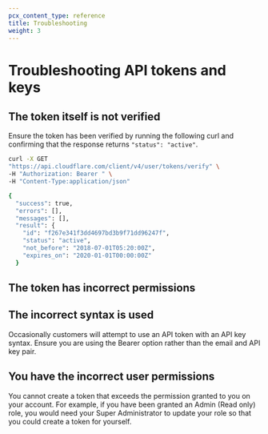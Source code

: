 ```yaml
---
pcx_content_type: reference
title: Troubleshooting
weight: 3
---
```


# Troubleshooting API tokens and keys




## The token itself is not verified
Ensure the token has been verified by running the following curl and confirming that the response returns `"status": "active"`.

```bash
curl -X GET 
"https://api.cloudflare.com/client/v4/user/tokens/verify" \
-H "Authorization: Bearer " \
-H "Content-Type:application/json"

{
  "success": true,
  "errors": [],
  "messages": [],
  "result": {
    "id": "f267e341f3dd4697bd3b9f71dd96247f",
    "status": "active",
    "not_before": "2018-07-01T05:20:00Z",
    "expires_on": "2020-01-01T00:00:00Z"
  }
  ```

## The token has incorrect permissions


## The incorrect syntax is used
Occasionally customers will attempt to use an API token with an API key syntax. Ensure you are using the Bearer option rather than the email and API key pair.

## You have the incorrect user permissions
You cannot create a token that exceeds the permission granted to you on your account. For example, if you have been granted an Admin (Read only) role, you would need your Super Administrator to update your role so that you could create a token for yourself.